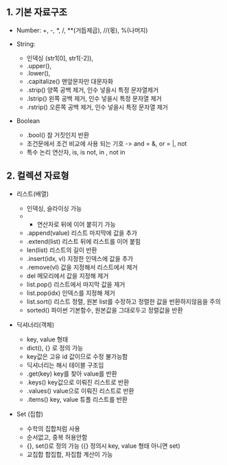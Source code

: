 ## 1. 기본 자료구조
* Number: +, -, *, /, **(거듭제곱), //(몫), %(나머지)

* String:
  * 인덱싱 (str1[0], str1[-2]), 
  * .upper(), 
  * .lower(), 
  * .capitalize() 맨앞문자만 대문자화
  * .strip() 양쪽 공백 제거, 인수 넣을시 특정 문자열제거
  * .lstrip() 왼쪽 공백 제거, 인수 넣을시 특정 문자열 제거
  * .rstrip() 오른쪽 공백 제거, 인수 넣을시 특정 문자열 제거

* Boolean
  * .bool() 참 거짓인지 반환
  * 조건문에서 조건 비교에 사용 되는 기호 -> and = &, or = |, not
  * 특수 논리 연산자, is, is not, in , not in
## 2. 컬렉션 자료형
* 리스트(배열)
  * 인덱싱, 슬라이싱 가능
  * + 연산자로 뒤에 이어 붙히기 가능
  * .append(value) 리스트 마지막에 값을 추가
  * .extend(list) 리스트 뒤에 리스트를 이어 붙힘
  * len(list) 리스트의 길이 반환
  * .insert(idx, vl) 지정한 인덱스에 값을 추가
  * .remove(vl) 값을 지정해서 리스트에서 제거
  * del 메모리에서 값을 지정해 제거
  * list.pop() 리스트에서 마지막 값을 제거
  * list.pop(idx) 인덱스를 지정해 제거
  * list.sort() 리스트 정렬, 원본 list를 수정하고 정렬한 값을 반환하지않음을 주의
  * sorted() 파이썬 기본함수, 원본값을 그대로두고 정렬값을 반환

* 딕셔너리(객체)
  * key, value 형태
  * dict(), {} 로 정의 가능
  * key값은 고유 id 값이므로 수정 불가능함
  * 딕셔너리는 해시 테이블 구조임
  * .get(key) key를 찾아 value를 반환
  * .keys() key값으로 이뤄진 리스트로 반환
  * .values() value으로 이뤄진 리스트로 반환
  * .items() key, value 튜플 리스트를 반환

* Set (집합)
  * 수학의 집합처럼 사용
  * 순서없고, 중복 허용안함
  * {}, set()로 정의 가능 ({} 정의시 key, value 형태 아니면 set)
  * 교집합 합집합, 차집합 계산이 가능